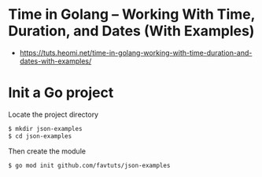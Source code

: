 # Time in Golang – Working With Time, Duration, and Dates (With Examples)
* https://tuts.heomi.net/time-in-golang-working-with-time-duration-and-dates-with-examples/

# Init a Go project

Locate the project directory
```bash
$ mkdir json-examples
$ cd json-examples
```

Then create the module
```bash
$ go mod init github.com/favtuts/json-examples
```